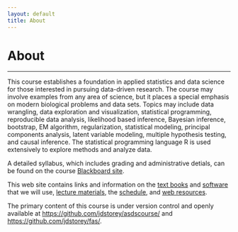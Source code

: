 ```yaml
---
layout: default
title: About
---
```

<h1 class="page-title">About</h1>

---

This course establishes a foundation in applied statistics and data science for those interested in pursuing data-driven research. The course may involve examples from any area of science, but it places a special emphasis on modern biological problems and data sets. Topics may include data wrangling, data exploration and visualization, statistical programming, reproducible data analysis, likelihood based inference, Bayesian inference, bootstrap, EM algorithm, regularization, statistical modeling, principal components analysis, latent variable modeling, multiple hypothesis testing, and causal inference. The statistical programming language R is used extensively to explore methods and analyze data.

A detailed syllabus, which includes grading and administrative detials, can be found on the course [Blackboard site](https://blackboard.princeton.edu/webapps/pu-courseredirect-bb_bb60/find.jsp?course_id=QCB408-QCB508_S2019).  

This web site contains links and information on the [text books](./books/) and [software](./software/) that we will use, [lecture materials](./lectures/), the [schedule](./schedule/), and [web resources](./resources/). 

The primary content of this course is under version control and openly available at <https://github.com/jdstorey/asdscourse/> and <https://github.com/jdstorey/fas/>.
